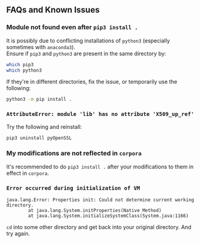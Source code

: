 ## FAQs and Known Issues

### Module not found even after `pip3 install .`
It is possibly due to conflicting installations of `python3` (especially sometimes with `anaconda3`).  
Ensure if `pip3` and `python3` are present in the same directory by:
```bash
which pip3
which python3
```

If they're in different directories, fix the issue, or temporarily use the following:
```bash
python3 -m pip install .
```

### `AttributeError: module 'lib' has no attribute 'X509_up_ref'`
Try the following and reinstall:
```bash
pip3 uninstall pyOpenSSL
```

### My modifications are not reflected in `corpora`
It's recommended to do `pip3 install .` after your modifications to them in effect in `corpora`.

### `Error occurred during initialization of VM`
```
java.lang.Error: Properties init: Could not determine current working directory.
        at java.lang.System.initProperties(Native Method)
        at java.lang.System.initializeSystemClass(System.java:1166)
```

`cd` into some other directory and get back into your original directory. And try again.